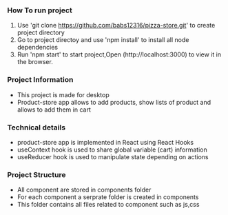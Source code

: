 ### How To run project
1. Use 'git clone https://github.com/babs12316/pizza-store.git' to create project directory
2. Go to project directoy and use 'npm install' to install all node dependencies
3. Run 'npm start' to start project,Open (http://localhost:3000) to view it in the browser.


### Project Information
- This project is made for desktop
- Product-store app allows to add products, show lists of product and allows to add them in cart

### Technical details
- product-store app is implemented in React using React Hooks
- useContext hook is used to share global variable (cart) information 
- useReducer hook is used to manipulate state depending on actions 


### Project Structure
- All component are stored in components folder
- For each component a serprate folder is created in components
- This folder contains all files related to component such as js,css
